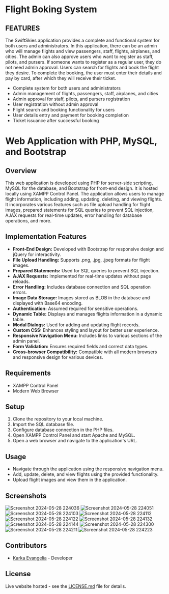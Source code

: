 # Flight Boking System 

## FEATURES
The SwiftSkies application provides a complete and functional system for both users and administrators. In this application, there can be an admin who will manage flights and view passengers, staff, flights, airplanes, and cities. The admin can also approve users who want to register as staff, pilots, and pursers. If someone wants to register as a regular user, they do not need admin approval. Users can search for flights and book the flight they desire. To complete the booking, the user must enter their details and pay by card, after which they will receive their ticket.
- Complete system for both users and administrators
- Admin management of flights, passengers, staff, airplanes, and cities
- Admin approval for staff, pilots, and pursers registration
- User registration without admin approval
- Flight search and booking functionality for users
- User details entry and payment for booking completion
- Ticket issuance after successful booking

# Web Application with PHP, MySQL, and Bootstrap

## Overview
This web application is developed using PHP for server-side scripting, MySQL for the database, and Bootstrap for front-end design. It is hosted locally using XAMPP Control Panel. The application allows users to manage flight information, including adding, updating, deleting, and viewing flights. It incorporates various features such as file upload handling for flight images, prepared statements for SQL queries to prevent SQL injection, AJAX requests for real-time updates, error handling for database operations, and more.

## Implementation Features
- **Front-End Design:** Developed with Bootstrap for responsive design and jQuery for interactivity.
- **File Upload Handling:** Supports .png, .jpg, .jpeg formats for flight images.
- **Prepared Statements:** Used for SQL queries to prevent SQL injection.
- **AJAX Requests:** Implemented for real-time updates without page reloads.
- **Error Handling:** Includes database connection and SQL operation errors.
- **Image Data Storage:** Images stored as BLOB in the database and displayed with Base64 encoding.
- **Authentication:** Assumed required for sensitive operations.
- **Dynamic Table:** Displays and manages flights information in a dynamic table.
- **Modal Dialogs:** Used for adding and updating flight records.
- **Custom CSS:** Enhances styling and layout for better user experience.
- **Responsive Navigation Menu:** Includes links to various sections of the admin panel.
- **Form Validation:** Ensures required fields and correct data types.
- **Cross-browser Compatibility:** Compatible with all modern browsers and responsive design for various devices.

## Requirements
- XAMPP Control Panel
- Modern Web Browser

## Setup
1. Clone the repository to your local machine.
2. Import the SQL database file.
3. Configure database connection in the PHP files.
4. Open XAMPP Control Panel and start Apache and MySQL.
5. Open a web browser and navigate to the application's URL.

## Usage
- Navigate through the application using the responsive navigation menu.
- Add, update, delete, and view flights using the provided functionality.
- Upload flight images and view them in the application.

## Screenshots
![Screenshot 2024-05-28 224036](https://github.com/evakarka/SwiftSkies_Flight_Booking_System/assets/126707187/db6b27e6-e8f4-432a-a772-2dbd5f98a4f0)
![Screenshot 2024-05-28 224051](https://github.com/evakarka/SwiftSkies_Flight_Booking_System/assets/126707187/40c0c71f-19d9-4afe-b44d-2be29eaee57e)
![Screenshot 2024-05-28 224103](https://github.com/evakarka/SwiftSkies_Flight_Booking_System/assets/126707187/18bc03b1-bd76-4601-9496-4b186ce25ed0)
![Screenshot 2024-05-28 224112](https://github.com/evakarka/SwiftSkies_Flight_Booking_System/assets/126707187/058dc192-44e3-42c7-9ba6-2e94837c2b6d)
![Screenshot 2024-05-28 224122](https://github.com/evakarka/SwiftSkies_Flight_Booking_System/assets/126707187/46f6836c-f86c-45ff-8c41-12c35663ec9d)
![Screenshot 2024-05-28 224132](https://github.com/evakarka/SwiftSkies_Flight_Booking_System/assets/126707187/ce46a9f7-8ecb-4565-b8a8-47bd45b17921)
![Screenshot 2024-05-28 224144](https://github.com/evakarka/SwiftSkies_Flight_Booking_System/assets/126707187/f097c88c-d7dd-4b95-8e16-fdbc6def3ed4)
![Screenshot 2024-05-28 224300](https://github.com/evakarka/SwiftSkies_Flight_Booking_System/assets/126707187/307251c6-775b-4ac8-806b-644ead87b8b3)
![Screenshot 2024-05-28 224211](https://github.com/evakarka/SwiftSkies_Flight_Booking_System/assets/126707187/083b6f84-f61b-473b-a42f-dca611fbd532)
![Screenshot 2024-05-28 224223](https://github.com/evakarka/SwiftSkies_Flight_Booking_System/assets/126707187/e3ba846b-4784-47c2-9cab-88553b4292d1)

## Contributors
- [Karka Evangelia](https://github.com/evakarka) - Developer

## License
Live website hosted - see the [LICENSE.md](LICENSE.md) file for details.

